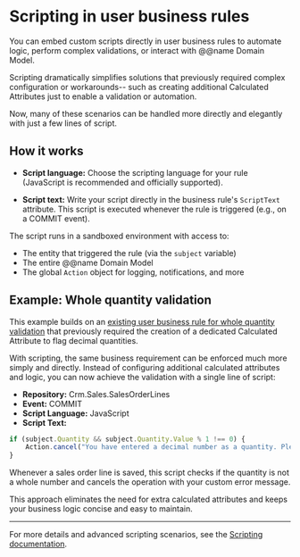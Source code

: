 # Scripting in user business rules

You can embed custom scripts directly in user business rules to automate logic, perform complex validations, or interact with @@name Domain Model.

Scripting dramatically simplifies solutions that previously required complex configuration or workarounds-- such as creating additional Calculated Attributes just to enable a validation or automation. 

Now, many of these scenarios can be handled more directly and elegantly with just a few lines of script.

## How it works

- **Script language:**
Choose the scripting language for your rule (JavaScript is recommended and officially supported).

- **Script text:**
Write your script directly in the business rule's `ScriptText` attribute. This script is executed whenever the rule is triggered (e.g., on a COMMIT event).

The script runs in a sandboxed environment with access to:
- The entity that triggered the rule (via the `subject` variable)
- The entire @@name Domain Model
- The global `Action` object for logging, notifications, and more

## Example: Whole quantity validation

This example builds on an [existing user business rule for whole quantity validation](../examples/whole-quantity-validation.md) that previously required the creation of a dedicated Calculated Attribute to flag decimal quantities.

With scripting, the same business requirement can be enforced much more simply and directly. Instead of configuring additional calculated attributes and logic, you can now achieve the validation with a single line of script:

- **Repository:** Crm.Sales.SalesOrderLines
- **Event:** COMMIT
- **Script Language:** JavaScript
- **Script Text:**
```js
if (subject.Quantity && subject.Quantity.Value % 1 !== 0) {
    Action.cancel("You have entered a decimal number as a quantity. Please, check the data entered in the sales order lines and try again!");
}
```

Whenever a sales order line is saved, this script checks if the quantity is not a whole number and cancels the operation with your custom error message.

This approach eliminates the need for extra calculated attributes and keeps your business logic concise and easy to maintain.

-------------

For more details and advanced scripting scenarios, see the [Scripting documentation](../../scripting/index.md).